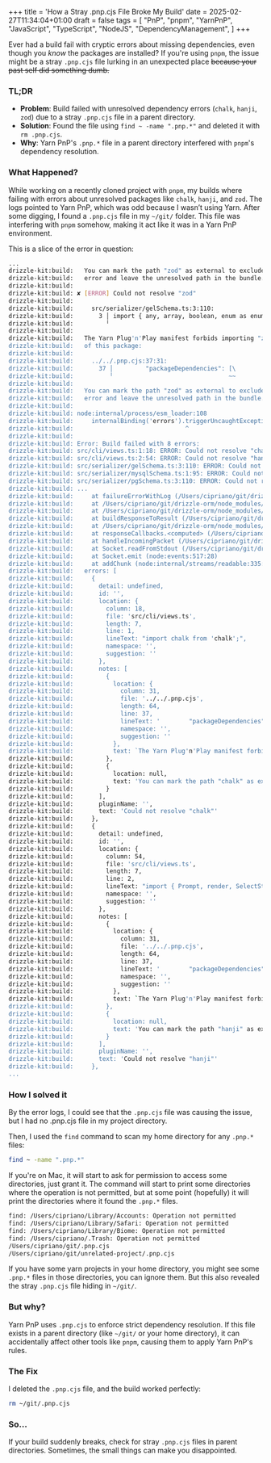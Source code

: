 +++
title = 'How a Stray .pnp.cjs File Broke My Build'
date = 2025-02-27T11:34:04+01:00
draft = false
tags = [
  "PnP",
  "pnpm",
  "YarnPnP",
  "JavaScript",
  "TypeScript",
  "NodeJS",
  "DependencyManagement",
]
+++

Ever had a build fail with cryptic errors about missing dependencies, even though you *know* the packages are installed? If you're using `pnpm`, the issue might be a stray `.pnp.cjs` file lurking in an unexpected place <del>because your past self did something dumb<del>.

### **TL;DR**
- **Problem**: Build failed with unresolved dependency errors (`chalk`, `hanji`, `zod`) due to a stray `.pnp.cjs` file in a parent directory.
- **Solution**: Found the file using `find ~ -name ".pnp.*"` and deleted it with `rm .pnp.cjs`.
- **Why**: Yarn PnP's `.pnp.*` file in a parent directory interfered with `pnpm`'s dependency resolution.

### What Happened?
While working on a recently cloned project with `pnpm`, my builds where failing with errors about unresolved packages like `chalk`, `hanji`, and `zod`. The logs pointed to Yarn PnP, which was odd because I wasn’t using Yarn. After some digging, I found a `.pnp.cjs` file in my `~/git/` folder. This file was interfering with `pnpm` somehow, making it act like it was in a Yarn PnP environment.

This is a slice of the error in question:

```bash
...
drizzle-kit:build:   You can mark the path "zod" as external to exclude it from the bundle, which will remove this
drizzle-kit:build:   error and leave the unresolved path in the bundle.
drizzle-kit:build: 
drizzle-kit:build: ✘ [ERROR] Could not resolve "zod"
drizzle-kit:build: 
drizzle-kit:build:     src/serializer/gelSchema.ts:3:110:
drizzle-kit:build:       3 │ import { any, array, boolean, enum as enumType, literal, number, object, record, string, TypeOf, union } from 'zod';
drizzle-kit:build:         ╵                                                                                                               ~~~~~
drizzle-kit:build: 
drizzle-kit:build:   The Yarn Plug'n'Play manifest forbids importing "zod" here because it's not listed as a dependency
drizzle-kit:build:   of this package:
drizzle-kit:build: 
drizzle-kit:build:     ../../.pnp.cjs:37:31:
drizzle-kit:build:       37 │         "packageDependencies": [\
drizzle-kit:build:          ╵                                ~~
drizzle-kit:build: 
drizzle-kit:build:   You can mark the path "zod" as external to exclude it from the bundle, which will remove this
drizzle-kit:build:   error and leave the unresolved path in the bundle.
drizzle-kit:build: 
drizzle-kit:build: node:internal/process/esm_loader:108
drizzle-kit:build:     internalBinding('errors').triggerUncaughtException(
drizzle-kit:build:                               ^
drizzle-kit:build: 
drizzle-kit:build: Error: Build failed with 8 errors:
drizzle-kit:build: src/cli/views.ts:1:18: ERROR: Could not resolve "chalk"
drizzle-kit:build: src/cli/views.ts:2:54: ERROR: Could not resolve "hanji"
drizzle-kit:build: src/serializer/gelSchema.ts:3:110: ERROR: Could not resolve "zod"
drizzle-kit:build: src/serializer/mysqlSchema.ts:1:95: ERROR: Could not resolve "zod"
drizzle-kit:build: src/serializer/pgSchema.ts:3:110: ERROR: Could not resolve "zod"
drizzle-kit:build: ...
drizzle-kit:build:     at failureErrorWithLog (/Users/cipriano/git/drizzle-orm/node_modules/.pnpm/esbuild@0.19.12/node_modules/esbuild/lib/main.js:1651:15)
drizzle-kit:build:     at /Users/cipriano/git/drizzle-orm/node_modules/.pnpm/esbuild@0.19.12/node_modules/esbuild/lib/main.js:1059:25
drizzle-kit:build:     at /Users/cipriano/git/drizzle-orm/node_modules/.pnpm/esbuild@0.19.12/node_modules/esbuild/lib/main.js:1004:52
drizzle-kit:build:     at buildResponseToResult (/Users/cipriano/git/drizzle-orm/node_modules/.pnpm/esbuild@0.19.12/node_modules/esbuild/lib/main.js:1057:7)
drizzle-kit:build:     at /Users/cipriano/git/drizzle-orm/node_modules/.pnpm/esbuild@0.19.12/node_modules/esbuild/lib/main.js:1086:16
drizzle-kit:build:     at responseCallbacks.<computed> (/Users/cipriano/git/drizzle-orm/node_modules/.pnpm/esbuild@0.19.12/node_modules/esbuild/lib/main.js:704:9)
drizzle-kit:build:     at handleIncomingPacket (/Users/cipriano/git/drizzle-orm/node_modules/.pnpm/esbuild@0.19.12/node_modules/esbuild/lib/main.js:764:9)
drizzle-kit:build:     at Socket.readFromStdout (/Users/cipriano/git/drizzle-orm/node_modules/.pnpm/esbuild@0.19.12/node_modules/esbuild/lib/main.js:680:7)
drizzle-kit:build:     at Socket.emit (node:events:517:28)
drizzle-kit:build:     at addChunk (node:internal/streams/readable:335:12) {
drizzle-kit:build:   errors: [
drizzle-kit:build:     {
drizzle-kit:build:       detail: undefined,
drizzle-kit:build:       id: '',
drizzle-kit:build:       location: {
drizzle-kit:build:         column: 18,
drizzle-kit:build:         file: 'src/cli/views.ts',
drizzle-kit:build:         length: 7,
drizzle-kit:build:         line: 1,
drizzle-kit:build:         lineText: "import chalk from 'chalk';",
drizzle-kit:build:         namespace: '',
drizzle-kit:build:         suggestion: ''
drizzle-kit:build:       },
drizzle-kit:build:       notes: [
drizzle-kit:build:         {
drizzle-kit:build:           location: {
drizzle-kit:build:             column: 31,
drizzle-kit:build:             file: '../../.pnp.cjs',
drizzle-kit:build:             length: 64,
drizzle-kit:build:             line: 37,
drizzle-kit:build:             lineText: '        "packageDependencies": [\\',
drizzle-kit:build:             namespace: '',
drizzle-kit:build:             suggestion: ''
drizzle-kit:build:           },
drizzle-kit:build:           text: `The Yarn Plug'n'Play manifest forbids importing "chalk" here because it's not listed as a dependency of this package:`
drizzle-kit:build:         },
drizzle-kit:build:         {
drizzle-kit:build:           location: null,
drizzle-kit:build:           text: 'You can mark the path "chalk" as external to exclude it from the bundle, which will remove this error and leave the unresolved path in the bundle.'
drizzle-kit:build:         }
drizzle-kit:build:       ],
drizzle-kit:build:       pluginName: '',
drizzle-kit:build:       text: 'Could not resolve "chalk"'
drizzle-kit:build:     },
drizzle-kit:build:     {
drizzle-kit:build:       detail: undefined,
drizzle-kit:build:       id: '',
drizzle-kit:build:       location: {
drizzle-kit:build:         column: 54,
drizzle-kit:build:         file: 'src/cli/views.ts',
drizzle-kit:build:         length: 7,
drizzle-kit:build:         line: 2,
drizzle-kit:build:         lineText: "import { Prompt, render, SelectState, TaskView } from 'hanji';",
drizzle-kit:build:         namespace: '',
drizzle-kit:build:         suggestion: ''
drizzle-kit:build:       },
drizzle-kit:build:       notes: [
drizzle-kit:build:         {
drizzle-kit:build:           location: {
drizzle-kit:build:             column: 31,
drizzle-kit:build:             file: '../../.pnp.cjs',
drizzle-kit:build:             length: 64,
drizzle-kit:build:             line: 37,
drizzle-kit:build:             lineText: '        "packageDependencies": [\\',
drizzle-kit:build:             namespace: '',
drizzle-kit:build:             suggestion: ''
drizzle-kit:build:           },
drizzle-kit:build:           text: `The Yarn Plug'n'Play manifest forbids importing "hanji" here because it's not listed as a dependency of this package:`
drizzle-kit:build:         },
drizzle-kit:build:         {
drizzle-kit:build:           location: null,
drizzle-kit:build:           text: 'You can mark the path "hanji" as external to exclude it from the bundle, which will remove this error and leave the unresolved path in the bundle.'
drizzle-kit:build:         }
drizzle-kit:build:       ],
drizzle-kit:build:       pluginName: '',
drizzle-kit:build:       text: 'Could not resolve "hanji"'
drizzle-kit:build:     },
...
```

### How I solved it
By the error logs, I could see that the `.pnp.cjs` file was causing the issue, but I had no .pnp.cjs file in my project directory. 

Then, I used the `find` command to scan my home directory for any `.pnp.*` files:

```bash
find ~ -name ".pnp.*"
```

If you're on Mac, it will start to ask for permission to access some directories, just grant it. The command will start to print some directories where the operation is not permitted, but at some point (hopefully) it will print the directories where it found the `.pnp.*` files.

```bash
find: /Users/cipriano/Library/Accounts: Operation not permitted
find: /Users/cipriano/Library/Safari: Operation not permitted
find: /Users/cipriano/Library/Biome: Operation not permitted
find: /Users/cipriano/.Trash: Operation not permitted
/Users/cipriano/git/.pnp.cjs
/Users/cipriano/git/unrelated-project/.pnp.cjs
```

If you have some yarn projects in your home directory, you might see some `.pnp.*` files in those directories, you can ignore them. But this also revealed the stray `.pnp.cjs` file hiding in `~/git/`.

### But why?
Yarn PnP uses `.pnp.cjs` to enforce strict dependency resolution. If this file exists in a parent directory (like `~/git/` or your home directory), it can accidentally affect other tools like `pnpm`, causing them to apply Yarn PnP's rules.

### The Fix
I deleted the `.pnp.cjs` file, and the build worked perfectly:

```bash
rm ~/git/.pnp.cjs
```

### So...
If your build suddenly breaks, check for stray `.pnp.cjs` files in parent directories. Sometimes, the small things can make you disappointed.
